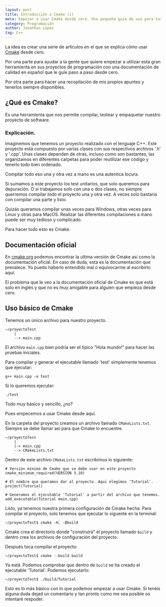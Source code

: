 ```yaml
---
layout: post
title: Introducción a Cmake (1)
meta: Empezar a usar Cmake desde cero. Una pequeña guía de uso para torpes
category: Programación
author: Jonathan López
tag: C++
---
```


La idea es crear una serie de artículos en el que se explica cómo usar [Cmake](https://cmake.org) desde cero.

Por una parte para ayudar a la gente que quiere empezar a utilizar esta gran herramienta en sus proyectos de programación con una documentación de calidad en español que le guíe paso a paso desde cero.

Por otra parte para hacer una recopilación de mis propios apuntes y tenerlos siempre disponibles.

## ¿Qué es Cmake?
Es una herramienta que nos permite compilar, testear y empaquetar nuestro proyecto de software.

### Explicación.
Imaginemos que tenemos un proyecto realizado con el lenguaje C++. Este proyecto está compuesto por varias clases con sus respectivos archivos '.h' y '.cpp'. Unas clases dependen de otras, incluso como son bastantes, las organizamos en diferentes carpetas para poder reutilizar ese código y tenerlo todo bien ordenado.

Compilar todo eso una y otra vez a mano es una autentica locura. 

Si sumamos a este proyecto los test unitarios, que solo queremos para depuración. O si trabajamos solo con una o dos clases, no siempre querremos compilar *todo* el proyecto una y otra vez. A veces solo bastaría con compilar una parte y listo.

Quizás queramos compilar unas veces para Windows, otras veces para Linux y otras para MacOS. Realizar las diferentes compilaciones a mano puede ser muy tedioso y complicado.

Para hacer todo esto es Cmake.

## Documentación oficial

En [cmake.org](https://cmake.org) podemos encontrar la ultima versión de Cmake así como la documentación oficial. En caso de duda, esta es la documentación que prevalece. Yo puedo haberlo entendido mal o equivocarme al escribirlo aquí. 

El problema que le veo a la documentación oficial de Cmake es que está solo en inglés y que no es muy amigable para alguien que empieza desde cero. 

## Uso básico de Cmake

Tenemos un único archivo para nuestro proyecto.

    ~/proyectoTest
        |
        --> main.cpp

El archivo `main.cpp` bien podría ser el típico "Hola mundo!" para hacer las pruebas iniciales.

Para compilar y generar el ejecutable llamado 'test' simplemente tenemos que ejecutar:

    g++ main.cpp -o test

Si lo queremos ejecutar:

    ./test

Todo muy básico y sencillo, ¿no? 

Pues empecemos a usar Cmake desde aquí.

En la carpeta del proyecto creamos un archivo llamado `CMakeLists.txt`. Siempre se debe llamar así para que Cmake lo encuentre.

    ~/proyectoTest
        |
        |-> main.cpp
        --> CMakeLists.txt

Dentro de este archivo `CMakeLists.txt` escribimos lo siguiente:

    # Versión mínima de Cmake que se debe usar en este proyecto
    cmake_minimum_required(VERSION 3.10)

    # El nombre que queramos dar al proyecto. Aqui elegimos 'Tutorial'.
    project(Tutorial)

    # Generamos el ejecutable 'Tutorial' a partir del archivo que tenemos.
    add_executable(Tutorial main.cpp)

Listo, ya tenemos nuestra primera configuración de Cmake hecha. Para compilar el proyecto, solo tenemos que ejecutar lo siguente en la terminal:

    ~/proyectoTest$ cmake -H. -Bbuild

Cmake crea el directorio donde "construirá" el proyecto llamado `build` y dentro crea los archivos de configuración del proyecto.

Después toca compilar el proyecto:

    ~/proyectoTest$ cmake --build build

Ya está. Podemos comprobar que dentro de `build` se ha creado el ejecutable 'Tutorial'. Podemos ejecutarlo:

    ~/proyectoTest$ ./build/Tutorial

Esto es lo más básico con lo que podemos empezar a usar Cmake. Si tenéis alguna duda dejad un comentario y tan pronto como me sea posible os intentaré respoder.
